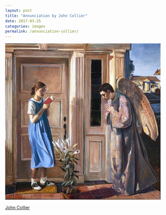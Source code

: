 ```yaml
---
layout: post
title: "Annunciation by John Collier"
date: 2017-03-25
categories: images
permalink: /annunciation-collier/
---
```


![Annuciation by John Collier](https://github.com/matthewjmiller/mattmiller/blob/gh-pages/_assets/annunciation.jpg?raw=true)

[John Collier](http://www.hillstream.com/artist/john-collier/paintings-gallery)